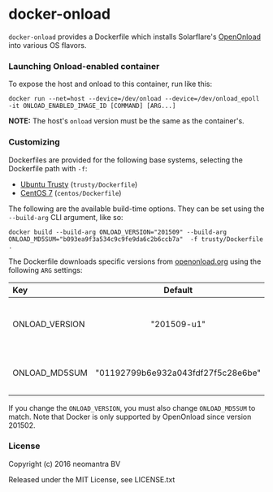 # docker-onload

`docker-onload` provides a Dockerfile which installs Solarflare's [OpenOnload](http://www.openonload.org/ "OpenOnload") into various OS flavors.

### Launching Onload-enabled container

To expose the host and onload to this container, run like this:
```
docker run --net=host --device=/dev/onload --device=/dev/onload_epoll -it ONLOAD_ENABLED_IMAGE_ID [COMMAND] [ARG...]
```

**NOTE:** The host's `onload` version must be the same as the container's.

### Customizing

Dockerfiles are provided for the following base systems, selecting the Dockerfile path with `-f`:

 * [Ubuntu Trusty](https://github.com/neomantra/docker-onload/trusty/Dockerfile) (`trusty/Dockerfile`)
 * [CentOS 7](https://github.com/neomantra/docker-onload/centos/Dockerfile) (`centos/Dockerfile`)
 
The following are the available build-time options.  They can be set using the `--build-arg` CLI argument, like so:

```
docker build --build-arg ONLOAD_VERSION="201509" --build-arg ONLOAD_MD5SUM="b093ea9f3a534c9c9fe9da6c2b6ccb7a"  -f trusty/Dockerfile .
```

The Dockerfile downloads specific versions from [openonload.org](http://openonload.org "openonload.org") using the following `ARG` settings:

| Key  | Default | Description |
:----- | :-----: |:----------- |
|ONLOAD_VERSION | "201509-u1" | The version of OpenOnload to download. |
|ONLOAD_MD5SUM | "01192799b6e932a043fdf27f5c28e6be" | The MD5 checksum of the download. |

If you change the `ONLOAD_VERSION`, you must also change `ONLOAD_MD5SUM` to match.  Note that Docker is only supported by OpenOnload since version 201502.

### License

Copyright (c) 2016 neomantra BV

Released under the MIT License, see LICENSE.txt